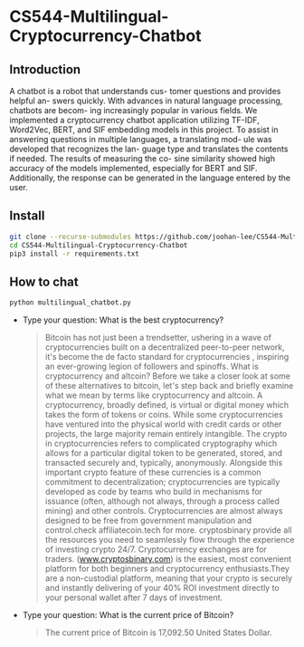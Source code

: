 # CS544-Multilingual-Cryptocurrency-Chatbot

## Introduction

A chatbot is a robot that understands cus-
tomer questions and provides helpful an-
swers quickly. With advances in natural
language processing, chatbots are becom-
ing increasingly popular in various fields.
We implemented a cryptocurrency chatbot
application utilizing TF-IDF, Word2Vec,
BERT, and SIF embedding models in this
project. To assist in answering questions
in multiple languages, a translating mod-
ule was developed that recognizes the lan-
guage type and translates the contents if
needed. The results of measuring the co-
sine similarity showed high accuracy of
the models implemented, especially for
BERT and SIF. Additionally, the response
can be generated in the language entered
by the user.

## Install

```bash
git clone --recurse-submodules https://github.com/joohan-lee/CS544-Multilingual-Cryptocurrency-Chatbot.git
cd CS544-Multilingual-Cryptocurrency-Chatbot
pip3 install -r requirements.txt
```

## How to chat

```bash
python multilingual_chatbot.py
```

- Type your question: What is the best cryptocurrency?<br>

  > Bitcoin has not just been a trendsetter, ushering in a wave of cryptocurrencies built on a decentralized peer-to-peer network, it's become the de facto standard for cryptocurrencies , inspiring an ever-growing legion of followers and spinoffs. What is cryptocurrency and altcoin? Before we take a closer look at some of these alternatives to bitcoin, let's step back and briefly examine what we mean by terms like cryptocurrency and altcoin. A cryptocurrency, broadly defined, is virtual or digital money which takes the form of tokens or coins. While some cryptocurrencies have ventured into the physical world with credit cards or other projects, the large majority remain entirely intangible. The crypto in cryptocurrencies refers to complicated cryptography which allows for a particular digital token to be generated, stored, and transacted securely and, typically, anonymously. Alongside this important crypto feature of these currencies is a common commitment to decentralization; cryptocurrencies are typically developed as code by teams who build in mechanisms for issuance (often, although not always, through a process called mining) and other controls. Cryptocurrencies are almost always designed to be free from government manipulation and control.check affiliatecoin.tech for more. cryptosbinary provide all the resources you need to seamlessly flow through the experience of investing crypto 24/7. Cryptocurrency exchanges are for traders. (www.cryptosbinary,com) is the easiest, most convenient platform for both beginners and cryptocurrency enthusiasts.They are a non-custodial platform, meaning that your crypto is securely and instantly delivering of your 40% ROI investment directly to your personal wallet after 7 days of investment.

- Type your question: What is the current price of Bitcoin?
  > The current price of Bitcoin is 17,092.50 United States Dollar.

